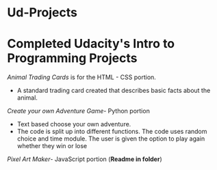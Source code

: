 # Ud-Projects
<h1>Completed Udacity's Intro to Programming  Projects </h1>


<em>Animal Trading Cards</em> is for the HTML - CSS portion. 
- A standard trading card created that describes basic facts about the animal. 

<em>Create your own Adventure Game</em>-  Python portion 
- Text based choose your own adventure. 
- The code is split up into different functions. The code uses random choice and time module. 
The user is given the option to play again whether they win or lose 

<em>Pixel Art Maker</em>- JavaScript portion (<b>Readme in folder</b>) 
